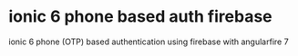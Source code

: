 # ionic 6 phone based auth firebase
 ionic 6 phone (OTP) based authentication using firebase with angularfire 7
